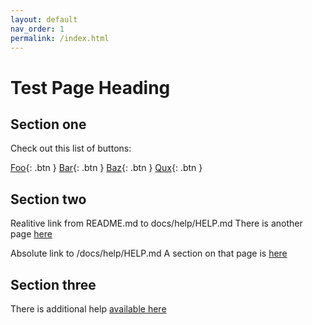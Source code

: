 ```yaml
---
layout: default
nav_order: 1
permalink: /index.html
---
```


# Test Page Heading

## Section one

Check out this list of buttons:

[Foo](docs/help/Help.md){: .btn }
[Bar](docs/help/Help.md){: .btn }
[Baz](docs/help/Help.md){: .btn }
[Qux](docs/help/Help.md){: .btn }

## Section two

Realitive link from README.md to docs/help/HELP.md
There is another page [here](docs/help/HELP.md)

Absolute link to /docs/help/HELP.md
A section on that page is [here](/docs/help/HELP.md#help-two)

## Section three

There is additional help [available here](docs/help/additional.md)
